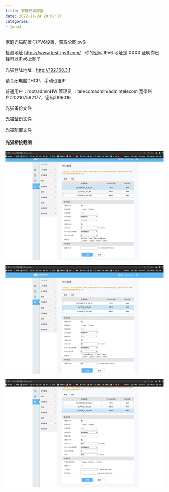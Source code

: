 ```yaml
---
title: 家庭光猫配置
date: 2022-11-24 20:07:17
categories:
- [mao]
---
```


家庭光猫配置与IPV6设置，获取公网ipv6

检测地址
https://www.test-ipv6.com/  
你的公网 IPv6 地址是 XXXX 证明你已经可以IPv6上网了

<!--more-->

光猫登陆地址：http://192.168.3.1

请关闭电脑DHCP，手动设置IP

普通用户：root/adminHW
管理员 ：telecomadmin/admintelecom
宽带账户:202107592177，密码:096016

光猫备份文件

[光猫备份文件](mao-config/hw_ctree.xml "光猫备份文件")


[光猫配置文件](mao-config/config.txt "光猫配置文件")


#### 光猫桥接截图

![mao-001.png](mao-config/mao-001.png)


![mao-001.png](mao-config/mao-002.png)


![mao-001.png](mao-config/mao-003.png)